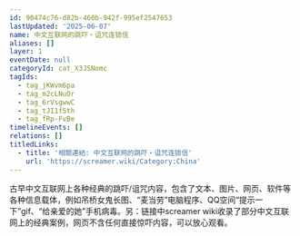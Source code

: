 ```yaml
---
id: 90474c76-d82b-460b-942f-995ef2547653
lastUpdated: '2025-06-07'
name: 中文互联网的跳吓・诅咒连锁信
aliases: []
layer: 1
eventDate: null
categoryId: cat_X3JSNomc
tagIds:
  - tag_jKWvm6pa
  - tag_m2cLNuOr
  - tag_6rVsgwwC
  - tag_tJI1f5th
  - tag_fRp-FvBe
timelineEvents: []
relations: []
titledLinks:
  - title: '相關連結: 中文互联网的跳吓・诅咒连锁信'
    url: 'https://screamer.wiki/Category:China'
---
```

古早中文互联网上各种经典的跳吓/诅咒内容，包含了文本、图片、网页、软件等各种信息载体，例如吊桥女鬼长图、“麦当劳”电脑程序、QQ空间“提示一下”gif、“给亲爱的她”手机病毒。另：链接中screamer wiki收录了部分中文互联网上的经典案例，网页不含任何直接惊吓内容，可以放心观看。
